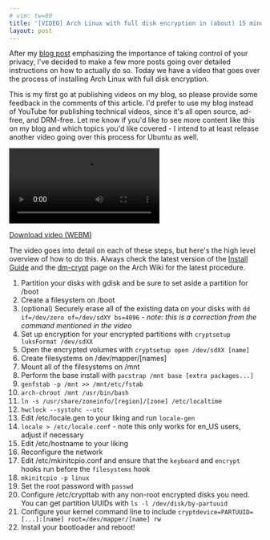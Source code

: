```yaml
---
# vim: tw=80
title: '[VIDEO] Arch Linux with full disk encryption in (about) 15 minutes'
layout: post
---
```


After my [blog post](/2016/06/29/Privacy-as-a-hobby.html) emphasizing the
importance of taking control of your privacy, I've decided to make a few more
posts going over detailed instructions on how to actually do so. Today we have a
video that goes over the process of installing Arch Linux with full disk
encryption.

This is my first go at publishing videos on my blog, so please provide some
feedback in the comments of this article. I'd prefer to use my blog instead of
YouTube for publishing technical videos, since it's all open source, ad-free,
and DRM-free. Let me know if you'd like to see more content like this on my
blog and which topics you'd like covered - I intend to at least release another
video going over this process for Ubuntu as well.

<video class="video-js vjs-16-9" data-setup="{}" controls>
  <source src="https://sr.ht/archlinux.webm" type="video/webm">
  <p>Your browser does not support HTML5 video.</p>
</video>

<a class="pull-right" href="https://sr.ht/archlinux.webm">Download video (WEBM)</a>

<div class="clearfix"></div>

The video goes into detail on each of these steps, but here's the high level
overview of how to do this. Always check the latest version of the [Install
Guide](https://wiki.archlinux.org/index.php/Installation_guide) and the
[dm-crypt](https://wiki.archlinux.org/index.php/Dm-crypt) page on the Arch Wiki
for the latest procedure.

1. Partition your disks with gdisk and be sure to set aside a partition for
   /boot
1. Create a filesystem on /boot
1. (optional) Securely erase all of the existing data on your disks with `dd
   if=/dev/zero of=/dev/sdXY bs=4096` - *note: this is a correction from the
   command mentioned in the video*
1. Set up encryption for your encrypted partitions with `cryptsetup luksFormat
   /dev/sdXX`
1. Open the encrypted volumes with `cryptsetup open /dev/sdXX [name]`
1. Create filesystems on /dev/mapper/[names]
1. Mount all of the filesystems on /mnt
1. Perform the base install with `pacstrap /mnt base [extra packages...]`
1. `genfstab -p /mnt >> /mnt/etc/fstab`
1. `arch-chroot /mnt /usr/bin/bash`
1. `ln -s /usr/share/zoneinfo/[region]/[zone] /etc/localtime`
1. `hwclock --systohc --utc`
1. Edit /etc/locale.gen to your liking and run `locale-gen`
1. `locale > /etc/locale.conf` - note this only works for en_US users, adjust if
   necessary
1. Edit /etc/hostname to your liking
1. Reconfigure the network
1. Edit /etc/mkinitcpio.conf and ensure that the `keyboard` and `encrypt` hooks
   run before the `filesystems` hook
1. `mkinitcpio -p linux`
1. Set the root password with `passwd`
1. Configure /etc/crypttab with any non-root encrypted disks you need. You can
   get partition UUIDs with `ls -l /dev/disk/by-partuuid`
1. Configure your kernel command line to include
   `cryptdevice=PARTUUID=[...]:[name] root=/dev/mapper/[name] rw`
1. Install your bootloader and reboot!
